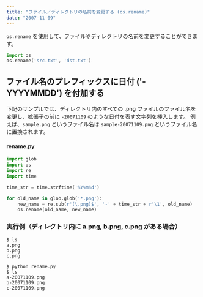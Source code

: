 ```yaml
---
title: "ファイル／ディレクトリの名前を変更する (os.rename)"
date: "2007-11-09"
---
```


`os.rename` を使用して、ファイルやディレクトリの名前を変更することができます。

```python
import os
os.rename('src.txt', 'dst.txt')
```

ファイル名のプレフィックスに日付 ('-YYYYMMDD') を付加する
----
下記のサンプルでは、ディレクトリ内のすべての .png ファイルのファイル名を変更し、拡張子の前に `-20071109` のような日付を表す文字列を挿入します。
例えば、`sample.png` というファイル名は `sample-20071109.png` というファイル名に置換されます。

#### rename.py
```python
import glob
import os
import re
import time

time_str = time.strftime('%Y%m%d')

for old_name in glob.glob('*.png'):
    new_name = re.sub(r'(\.png)$', '-' + time_str + r'\1', old_name)
    os.rename(old_name, new_name)
```

### 実行例（ディレクトリ内に a.png, b.png, c.png がある場合）
```
$ ls
a.png
b.png
c.png

$ python rename.py
$ ls
a-20071109.png
b-20071109.png
c-20071109.png
```

